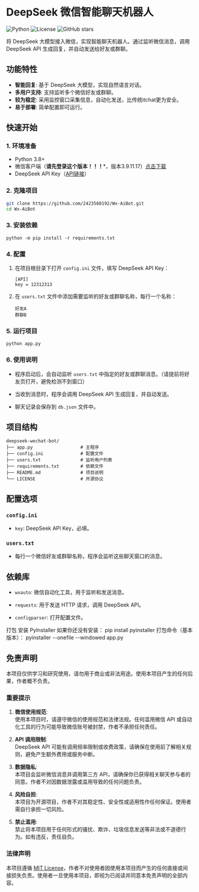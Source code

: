 # DeepSeek 微信智能聊天机器人

![Python](https://img.shields.io/badge/Python-3.8%2B-blue)
![License](https://img.shields.io/badge/License-MIT-green)
![GitHub stars](https://img.shields.io/github/stars/yourusername/deepseek-wechat-bot?style=social)

将 DeepSeek 大模型接入微信，实现智能聊天机器人。通过监听微信消息，调用 DeepSeek API 生成回复，并自动发送给好友或群聊。

## 功能特性

- **智能回复**: 基于 DeepSeek 大模型，实现自然语言对话。
- **多用户支持**: 支持监听多个微信好友或群聊。
- **较为稳定**: 采用监控窗口采集信息，自动化发送，比传统itchat更为安全。
- **易于部署**: 简单配置即可运行。

## 快速开始

### 1. 环境准备

- Python 3.8+
- 微信客户端（**请先登录这个版本！！！***，版本3.9.11.17）[点击下载](https://github.com/tom-snow/wechat-windows-versions/releases/download/v3.9.11.17/WeChatSetup-3.9.11.17.exe)
- DeepSeek API Key（[API链接](https://cloud.siliconflow.cn/models)）

### 2. 克隆项目

```bash
git clone https://github.com/2423560192/Wx-AiBot.git
cd Wx-AiBot
```

### 3\. 安装依赖

 
```
python -m pip install -r requirements.txt
```
 
### 4\. 配置
 
1.  在项目根目录下打开 `config.ini` 文件，填写 DeepSeek API Key：
    ```
    [API]
    key = 12312313
    ```
2.  在 `users.txt` 文件中添加需要监听的好友或群聊名称，每行一个名称：
    
    ```
    好友A
    群聊B
    ```
    
 
### 5\. 运行项目
 

 

 
```
python app.py
```
 
### 6\. 使用说明
 
*   程序启动后，会自动监听 `users.txt` 中指定的好友或群聊消息。（请提前将好友页打开，避免检测不到窗口）
    
*   当收到消息时，程序会调用 DeepSeek API 生成回复，并自动发送。
    
*   聊天记录会保存到 `db.json` 文件中。
    
 
项目结构
----

 
```
deepseek-wechat-bot/
├── app.py                  # 主程序
├── config.ini              # 配置文件
├── users.txt               # 监听用户列表
├── requirements.txt        # 依赖文件
├── README.md               # 项目说明
└── LICENSE                 # 开源协议
```
 
配置选项
----
 
### `config.ini`
 
*   `key`: DeepSeek API Key，必填。
    
 
### `users.txt`
 
*   每行一个微信好友或群聊名称，程序会监听这些聊天窗口的消息。
    
 
依赖库
---
 
*   `wxauto`: 微信自动化工具，用于监听和发送消息。
    
*   `requests`: 用于发送 HTTP 请求，调用 DeepSeek API。
    
*   `configparser`: 打开配置文件。


打包
安装 PyInstaller 如果你还没有安装：   pip install pyinstaller
打包命令（基本版本）：   pyinstaller --onefile --windowed app.py
 
免责声明
----
 
本项目仅供学习和研究使用，请勿用于商业或非法用途。使用本项目产生的任何后果，作者概不负责。
 
### 重要提示
 
1.  **微信使用规范**:  
    使用本项目时，请遵守微信的使用规范和法律法规。任何滥用微信 API 或自动化工具的行为可能导致微信账号被封禁，作者不承担任何责任。
    
2.  **API 调用限制**:  
    DeepSeek API 可能有调用频率限制或收费政策，请确保在使用前了解相关规则，避免产生额外费用或服务中断。
    
3.  **数据隐私**:  
    本项目会监听微信消息并调用第三方 API，请确保你已获得相关聊天参与者的同意。作者不对因数据泄露或滥用导致的任何问题负责。
    
4.  **风险自担**:  
    本项目为开源项目，作者不对其稳定性、安全性或适用性作任何保证。使用者需自行承担一切风险。
    
5.  **禁止滥用**:  
    禁止将本项目用于任何形式的骚扰、欺诈、垃圾信息发送等非法或不道德行为。如有违反，责任自负。
    
 
### 法律声明
 
本项目遵循 [MIT License](https://chat.deepseek.com/a/chat/s/LICENSE)，作者不对使用者因使用本项目而产生的任何直接或间接损失负责。使用者一旦使用本项目，即视为已阅读并同意本免责声明的全部内容。
